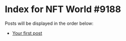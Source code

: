 # Index for NFT World #9188
Posts will be displayed in the order below:

- [Your first post](./001-first.md)


